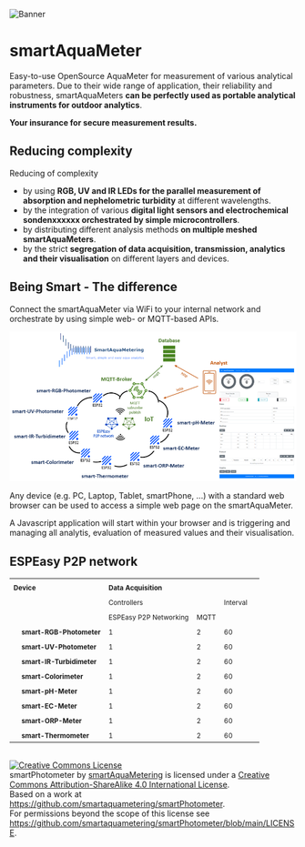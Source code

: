 ![Banner](https://smartaquametering.github.io/images/banner.png)

# smartAquaMeter

Easy-to-use OpenSource AquaMeter for measurement of various analytical parameters.
Due to their wide range of application, their reliability and robustness, smartAquaMeters **can be perfectly used as portable analytical instruments for outdoor analytics**.

**Your insurance for secure measurement results.**

## Reducing complexity

Reducing of complexity
- by using **RGB, UV and IR LEDs for the parallel measurement of absorption and nephelometric turbidity** at different wavelengths.
- by the integration of various **digital light sensors and electrochemical sondenxxxxxx orchestrated by simple microcontrollers**.
- by distributing different analysis methods **on multiple meshed smartAquaMeters**.
- by the strict **segregation of data acquisition, transmission, analytics and their visualisation** on different layers and devices.

## Being Smart - The difference

Connect the smartAquaMeter via WiFi to your internal network and orchestrate by using simple web- or MQTT-based APIs.

![Network](./network.png)

Any device (e.g. PC, Laptop, Tablet, smartPhone, ...) with a standard web browser can be used to access a simple web page on the smartAquaMeter.

A Javascript application will start within your browser and is triggering and managing all analytis, evaluation of measured values and their visualisation.

## ESPEasy P2P network

<table>
<tr>
  <td colspan=2><sub><b>Device</b>
  <td colspan=3><sub><b>Data Acquisition</b>
</tr>
<tr>
  <td>
  <td><sub>
  <td colspan=2><sub>Controllers
  <td><sub>Interval
  <td>
</tr>
<tr>
  <td>
  <td><sub>
  <td><sub>ESPEasy P2P Networking
  <td><sub>MQTT
  <td>
</tr>
<tr>
  <td>
  <td><sub><b>smart-RGB-Photometer</b>
  <td><sub>1
  <td><sub>2
  <td><sub>60
</tr>
<tr>
  <td>
  <td><sub><b>smart-UV-Photometer</b>
  <td><sub>1
  <td><sub>2
  <td><sub>60
</tr>
<tr>
  <td>
  <td><sub><b>smart-IR-Turbidimeter</b>
  <td><sub>1
  <td><sub>2
  <td><sub>60
</tr>
<tr>
  <td>
  <td><sub><b>smart-Colorimeter</b>
  <td><sub>1
  <td><sub>2
  <td><sub>60
</tr>
<tr>
  <td>
  <td><sub><b>smart-pH-Meter</b>
  <td><sub>1
  <td><sub>2
  <td><sub>60
</tr>
<tr>
  <td>
  <td><sub><b>smart-EC-Meter</b>
  <td><sub>1
  <td><sub>2
  <td><sub>60
</tr>
<tr>
  <td>
  <td><sub><b>smart-ORP-Meter</b>
  <td><sub>1
  <td><sub>2
  <td><sub>60
</tr>
<tr>
  <td>
  <td><sub><b>smart-Thermometer</b>
  <td><sub>1
  <td><sub>2
  <td><sub>60
</tr>
</table>
</br>
<a rel="license" href="http://creativecommons.org/licenses/by-sa/4.0/"><img alt="Creative Commons License" style="border-width:0" src="https://i.creativecommons.org/l/by-sa/4.0/88x31.png" /></a><br /><span xmlns:dct="http://purl.org/dc/terms/" property="dct:title">smartPhotometer</span> by <a xmlns:cc="http://creativecommons.org/ns#" href="https://github.com/smartaquametering" property="cc:attributionName" rel="cc:attributionURL">smartAquaMetering</a> is licensed under a <a rel="license" href="http://creativecommons.org/licenses/by-sa/4.0/">Creative Commons Attribution-ShareAlike 4.0 International License</a>.<br />Based on a work at <a xmlns:dct="http://purl.org/dc/terms/" href="https://github.com/smartaquametering/smartPhotometer" rel="dct:source">https://github.com/smartaquametering/smartPhotometer</a>.<br />For permissions beyond the scope of this license see <a xmlns:cc="http://creativecommons.org/ns#" href="https://github.com/smartaquametering/smartPhotometer/blob/main/LICENSE" rel="cc:morePermissions">https://github.com/smartaquametering/smartPhotometer/blob/main/LICENSE</a>.
